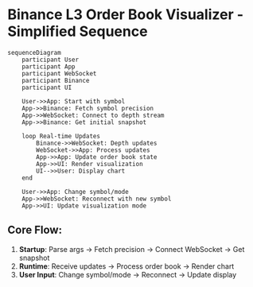 # Binance L3 Order Book Visualizer - Simplified Sequence

```mermaid
sequenceDiagram
    participant User
    participant App
    participant WebSocket
    participant Binance
    participant UI

    User->>App: Start with symbol
    App->>Binance: Fetch symbol precision
    App->>WebSocket: Connect to depth stream
    App->>Binance: Get initial snapshot

    loop Real-time Updates
        Binance->>WebSocket: Depth updates
        WebSocket->>App: Process updates
        App->>App: Update order book state
        App->>UI: Render visualization
        UI-->>User: Display chart
    end

    User->>App: Change symbol/mode
    App->>WebSocket: Reconnect with new symbol
    App->>UI: Update visualization mode
```

## Core Flow:

1. **Startup**: Parse args → Fetch precision → Connect WebSocket → Get snapshot
2. **Runtime**: Receive updates → Process order book → Render chart
3. **User Input**: Change symbol/mode → Reconnect → Update display
